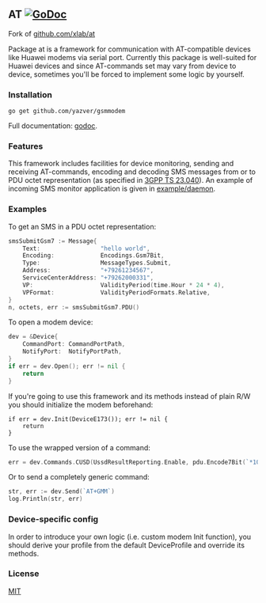 ## AT [![GoDoc](http://img.shields.io/badge/godoc-reference-blue.svg)](https://godoc.org/github.com/yazver/gsmmodem)

Fork of  [github.com/xlab/at](https://github.com/xlab/at)

Package at is a framework for communication with AT-compatible devices like Huawei modems via serial port. Currently this package is well-suited for Huawei devices and since AT-commands set may vary from device to device, sometimes you'll be forced to implement some logic by yourself.

### Installation

```
go get github.com/yazver/gsmmodem
```

Full documentation: [godoc](https://godoc.org/github.com/yazver/gsmmodem).

### Features

This framework includes facilities for device monitoring, sending and receiving AT-commands, encoding and decoding SMS messages from or to PDU octet representation (as specified in [3GPP TS 23.040]). An example of incoming SMS monitor application is given in [example/daemon].

[example/daemon]: https://github.com/xlab/at/blob/master/example/daemon
[3GPP TS 23.040]: http://www.etsi.org/deliver/etsi_ts/123000_123099/123040/11.05.00_60/ts_123040v110500p.pdf

### Examples

To get an SMS in a PDU octet representation:
```go
smsSubmitGsm7 := Message{
	Text:                 "hello world",
	Encoding:             Encodings.Gsm7Bit,
	Type:                 MessageTypes.Submit,
	Address:              "+79261234567",
	ServiceCenterAddress: "+79262000331",
	VP:                   ValidityPeriod(time.Hour * 24 * 4),
	VPFormat:             ValidityPeriodFormats.Relative,
}
n, octets, err := smsSubmitGsm7.PDU()
```

To open a modem device:
```go
dev = &Device{
	CommandPort: CommandPortPath,
	NotifyPort:  NotifyPortPath,
}
if err = dev.Open(); err != nil {
	return
}
```

If you're going to use this framework and its methods instead of plain R/W you should initialize the modem beforehand:
```
if err = dev.Init(DeviceE173()); err != nil {
	return
}
```

To use the wrapped version of a command:
```go
err = dev.Commands.CUSD(UssdResultReporting.Enable, pdu.Encode7Bit(`*100#`), Encodings.Gsm7Bit)
```

Or to send a completely generic command:
```go
str, err := dev.Send(`AT+GMM`)
log.Println(str, err)
```

### Device-specific config

In order to introduce your own logic (i.e. custom modem Init function), you should derive your profile from the default DeviceProfile and override its methods.

### License

[MIT](http://xlab.mit-license.org)
